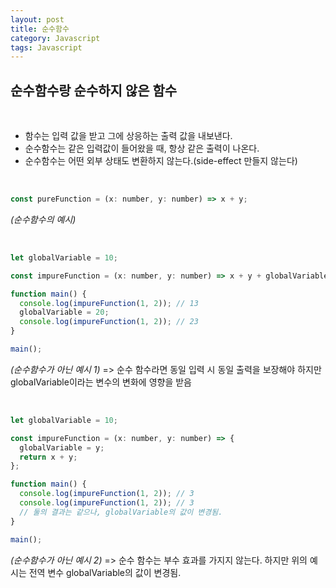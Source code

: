 ```yaml
---
layout: post
title: 순수함수
category: Javascript
tags: Javascript
---
```


## 순수함수랑 순수하지 않은 함수

<br>

- 함수는 입력 값을 받고 그에 상응하는 출력 값을 내보낸다.
- 순수함수는 같은 입력값이 들어왔을 때, 항상 같은 출력이 나온다.
- 순수함수는 어떤 외부 상태도 변환하지 않는다.(side-effect 만들지 않는다)

<br>

```jsx
const pureFunction = (x: number, y: number) => x + y;
```
_(순수함수의 예시)_

<br>

```jsx
let globalVariable = 10;

const impureFunction = (x: number, y: number) => x + y + globalVariable;

function main() {
  console.log(impureFunction(1, 2)); // 13
  globalVariable = 20;
  console.log(impureFunction(1, 2)); // 23
}

main();
```
_(순수함수가 아닌 예시 1)_ => 순수 함수라면 동일 입력 시 동일 출력을 보장해야 하지만 globalVariable이라는 변수의 변화에 영향을 받음

<br>

```jsx
let globalVariable = 10;

const impureFunction = (x: number, y: number) => {
  globalVariable = y;
  return x + y;
};

function main() {
  console.log(impureFunction(1, 2)); // 3
  console.log(impureFunction(1, 2)); // 3
  // 둘의 결과는 같으나, globalVariable의 값이 변경됨.
}

main();
```
_(순수함수가 아닌 예시 2)_ => 순수 함수는 부수 효과를 가지지 않는다. 하지만 위의 예시는 전역 변수 globalVariable의 값이 변경됨.
